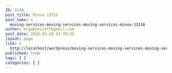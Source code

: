 ```yaml
---
ID: 5144
post_title: Minoa 13116
post_name: >
  moving-services-moving-services-moving-services-minoa-13116
author: mrgabonijeff@gmail.com
post_date: 2018-03-28 01:38:35
layout: page
link: >
  http://localhost/wordpress/moving-services-moving-services-moving-services-minoa-13116/
published: true
tags: [ ]
categories: [ ]
---
```

